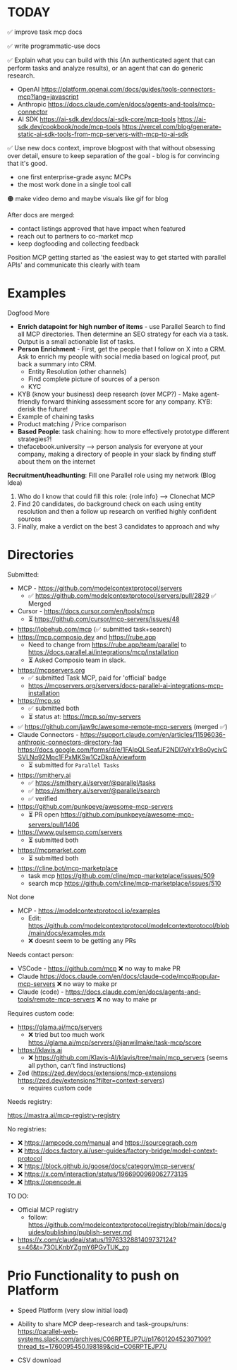 <!-- Clear focus on getting MCP-UI post out there and making currently available features easier to use -->

# TODAY

✅ improve task mcp docs

✅ write programmatic-use docs

✅ Explain what you can build with this (An authenticated agent that can perform tasks and analyze results), or an agent that can do generic research.

- OpenAI https://platform.openai.com/docs/guides/tools-connectors-mcp?lang=javascript
- Anthropic https://docs.claude.com/en/docs/agents-and-tools/mcp-connector
- AI SDK https://ai-sdk.dev/docs/ai-sdk-core/mcp-tools https://ai-sdk.dev/cookbook/node/mcp-tools https://vercel.com/blog/generate-static-ai-sdk-tools-from-mcp-servers-with-mcp-to-ai-sdk

✅ Use new docs context, improve blogpost with that without obsessing over detail, ensure to keep separation of the goal - blog is for convincing that it's good.

- one first enterprise-grade async MCPs
- the most work done in a single tool call

🟠 make video demo and maybe visuals like gif for blog

After docs are merged:

- contact listings approved that have impact when featured
- reach out to partners to co-market mcp
- keep dogfooding and collecting feedback

Position MCP getting started as 'the easiest way to get started with parallel APIs' and communicate this clearly with team

# Examples

Dogfood More

<!-- Put examples in thread https://wilmake.slack.com/archives/C09807JBB26/p1760031061625639 -->

- **Enrich datapoint for high number of items** - use Parallel Search to find all MCP directories. Then determine an SEO strategy for each via a task. Output is a small actionable list of tasks.
- **Person Enrichment** - First, get the people that I follow on X into a CRM. Ask to enrich my people with social media based on logical proof, put back a summary into CRM.
  - Entity Resolution (other channels)
  - Find complete picture of sources of a person
  - KYC
- KYB (know your business) deep research (over MCP?) - Make agent-friendly forward thinking assessment score for any company. KYB: derisk the future!
- Example of chaining tasks
- Product matching / Price comparison
- **Based People**: task chaining: how to more effectively prototype different strategies?!
- thefacebook.university --> person analysis for everyone at your company, making a directory of people in your slack by finding stuff about them on the internet

**Recruitment/headhunting**: Fill one Parallel role using my network (Blog Idea)

1. Who do I know that could fill this role: {role info} —> Clonechat MCP
2. Find 20 candidates, do background check on each using entity resolution and then a follow up research on verified highly confident sources
3. Finally, make a verdict on the best 3 candidates to approach and why

# Directories

Submitted:

- MCP - https://github.com/modelcontextprotocol/servers
  - ✅ https://github.com/modelcontextprotocol/servers/pull/2829 ✅ Merged
- Cursor - https://docs.cursor.com/en/tools/mcp
  - ⏳ https://github.com/cursor/mcp-servers/issues/48
- https://lobehub.com/mcp (✅ submitted task+search)
- https://mcp.composio.dev and https://rube.app
  - Need to change from https://rube.app/team/parallel to https://docs.parallel.ai/integrations/mcp/installation
  - ⏳ Asked Composio team in slack.
- https://mcpservers.org
  - ✅ submitted Task MCP, paid for 'official' badge
  - https://mcpservers.org/servers/docs-parallel-ai-integrations-mcp-installation
- https://mcp.so
  - ✅ submitted both
  - ⏳ status at: https://mcp.so/my-servers
- ✅ https://github.com/jaw9c/awesome-remote-mcp-servers (merged ✅)
- Claude Connectors - https://support.claude.com/en/articles/11596036-anthropic-connectors-directory-faq https://docs.google.com/forms/d/e/1FAIpQLSeafJF2NDI7oYx1r8o0ycivCSVLNq92Mpc1FPxMKSw1CzDkqA/viewform
  - ⏳ submitted for `Parallel Tasks`
- https://smithery.ai
  - ✅ https://smithery.ai/server/@parallel/tasks
  - ✅ https://smithery.ai/server/@parallel/search
  - ✅ verified
- https://github.com/punkpeye/awesome-mcp-servers
  - ⏳ PR open https://github.com/punkpeye/awesome-mcp-servers/pull/1406
- https://www.pulsemcp.com/servers
  - ⏳ submitted both
- https://mcpmarket.com
  - ⏳ submitted both
- https://cline.bot/mcp-marketplace
  - task mcp https://github.com/cline/mcp-marketplace/issues/509
  - search mcp https://github.com/cline/mcp-marketplace/issues/510

Not done

- MCP - https://modelcontextprotocol.io/examples
  - Edit: https://github.com/modelcontextprotocol/modelcontextprotocol/blob/main/docs/examples.mdx
  - ❌ doesnt seem to be getting any PRs

Needs contact person:

- VSCode - https://github.com/mcp ❌ no way to make PR
- Claude https://docs.claude.com/en/docs/claude-code/mcp#popular-mcp-servers ❌ no way to make pr
- Claude (code) - https://docs.claude.com/en/docs/agents-and-tools/remote-mcp-servers ❌ no way to make pr

Requires custom code:

- https://glama.ai/mcp/servers
  - ❌ tried but too much work https://glama.ai/mcp/servers/@janwilmake/task-mcp/score
- https://klavis.ai
  - ❌ https://github.com/Klavis-AI/klavis/tree/main/mcp_servers (seems all python, can't find instructions)
- Zed (https://zed.dev/docs/extensions/mcp-extensions https://zed.dev/extensions?filter=context-servers)
  - requires custom code

Needs registry:

https://mastra.ai/mcp-registry-registry

No registries:

- ❌ https://ampcode.com/manual and https://sourcegraph.com
- ❌ https://docs.factory.ai/user-guides/factory-bridge/model-context-protocol
- ❌ https://block.github.io/goose/docs/category/mcp-servers/
- ❌ https://x.com/interaction/status/1966900969062773135
- ❌ https://opencode.ai

TO DO:

- Official MCP registry
  - follow: https://github.com/modelcontextprotocol/registry/blob/main/docs/guides/publishing/publish-server.md
- https://x.com/claudeai/status/1976332881409737124?s=46&t=73OLKnbYZgmY6PGvTUK_zg

# Prio Functionality to push on Platform

- Speed Platform (very slow initial load)

- Ability to share MCP deep-research and task-groups/runs: https://parallel-web-systems.slack.com/archives/C06RPTEJP7U/p1760120452307109?thread_ts=1760095450.198189&cid=C06RPTEJP7U

- CSV download
